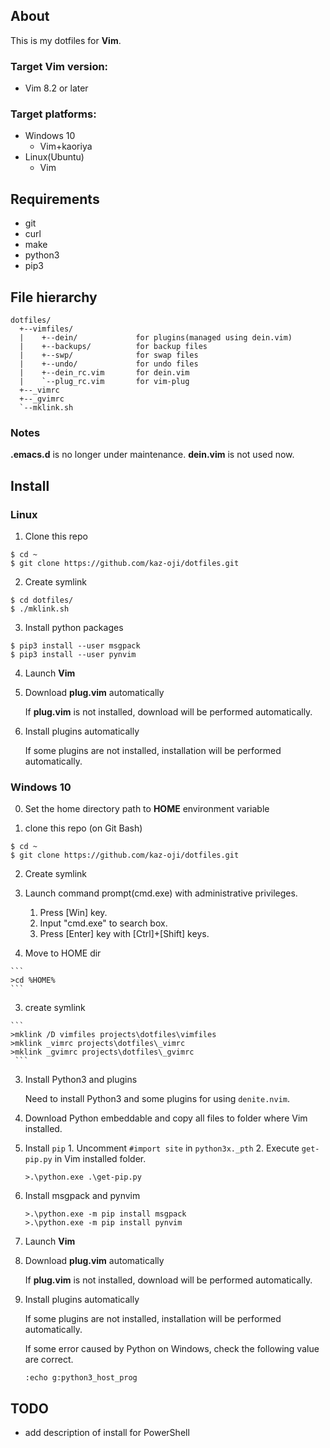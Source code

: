 ## About

This is my dotfiles for **Vim**.

### Target Vim version:
- Vim 8.2 or later

### Target platforms:
- Windows 10
  - Vim+kaoriya
- Linux(Ubuntu)
  - Vim

## Requirements

- git
- curl
- make
- python3
- pip3

## File hierarchy

```
dotfiles/
  +--vimfiles/
  |    +--dein/             for plugins(managed using dein.vim)
  |    +--backups/          for backup files
  |    +--swp/              for swap files
  |    +--undo/             for undo files
  |    +--dein_rc.vim       for dein.vim
  |    `--plug_rc.vim       for vim-plug
  +--_vimrc
  +--_gvimrc
  `--mklink.sh
```

### Notes

**.emacs.d** is no longer under maintenance.
**dein.vim** is not used now.

## Install

### Linux

1. Clone this repo
  ```
  $ cd ~
  $ git clone https://github.com/kaz-oji/dotfiles.git
  ```

2. Create symlink
  ```
  $ cd dotfiles/
  $ ./mklink.sh
  ```

3. Install python packages
  ```
  $ pip3 install --user msgpack
  $ pip3 install --user pynvim
  ```

4. Launch **Vim**

5. Download **plug.vim** automatically
  
    If **plug.vim** is not installed, download will be performed automatically.

6. Install plugins automatically
  
    If some plugins are not installed, installation will be performed automatically.

### Windows 10

0. Set the home directory path to **HOME** environment variable

1. clone this repo (on Git Bash)

  ```
  $ cd ~
  $ git clone https://github.com/kaz-oji/dotfiles.git
  ```

2. Create symlink
  1. Launch command prompt(cmd.exe) with administrative privileges.
     1. Press [Win] key.
     2. Input "cmd.exe" to search box.
     3. Press [Enter] key with [Ctrl]+[Shift] keys.

  2. Move to HOME dir

    ```
    >cd %HOME%
    ```

  3. create symlink

    ```
    >mklink /D vimfiles projects\dotfiles\vimfiles
    >mklink _vimrc projects\dotfiles\_vimrc
    >mklink _gvimrc projects\dotfiles\_gvimrc
     ```


3. Install Python3 and plugins  
  
    Need to install Python3 and some plugins for using `denite.nvim`.

  1. Download Python embeddable and copy all files to folder where Vim installed.
  2. Install `pip`
    1. Uncomment `#import site` in `python3x._pth`
    2. Execute `get-pip.py` in Vim installed folder.
       ```
       >.\python.exe .\get-pip.py
       ```
  3. Install msgpack and pynvim
     ```
     >.\python.exe -m pip install msgpack
     >.\python.exe -m pip install pynvim
     ```

4. Launch **Vim**

5. Download **plug.vim** automatically  
  
    If **plug.vim** is not installed, download will be performed automatically.

6. Install plugins automatically  
  
    If some plugins are not installed, installation will be performed automatically.
  
    If some error caused by Python on Windows, check the following value are correct.

    ```
    :echo g:python3_host_prog
    ```

## TODO

- add description of install for PowerShell
